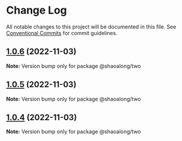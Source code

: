 # Change Log

All notable changes to this project will be documented in this file.
See [Conventional Commits](https://conventionalcommits.org) for commit guidelines.

## [1.0.6](https://github.com/shaoalong/lerna_package/compare/@shaoalong/two@1.0.5...@shaoalong/two@1.0.6) (2022-11-03)

**Note:** Version bump only for package @shaoalong/two





## [1.0.5](https://github.com/shaoalong/lerna_package/compare/@shaoalong/two@1.0.3...@shaoalong/two@1.0.5) (2022-11-03)

**Note:** Version bump only for package @shaoalong/two





## [1.0.4](https://github.com/shaoalong/lerna_package/compare/@shaoalong/two@1.0.3...@shaoalong/two@1.0.4) (2022-11-03)

**Note:** Version bump only for package @shaoalong/two
